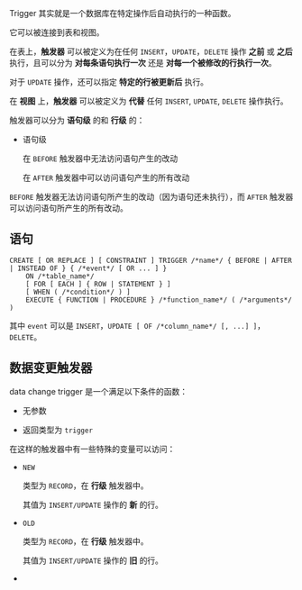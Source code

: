 Trigger 其实就是一个数据库在特定操作后自动执行的一种函数。

它可以被连接到表和视图。

在表上，**触发器** 可以被定义为在任何 `INSERT`，`UPDATE`，`DELETE` 操作 **之前** 或 **之后** 执行，且可以分为 **对每条语句执行一次** 还是 **对每一个被修改的行执行一次**。

对于 `UPDATE` 操作，还可以指定 **特定的行被更新后** 执行。



在 **视图** 上，**触发器** 可以被定义为 **代替** 任何 `INSERT`, `UPDATE`, `DELETE` 操作执行。

触发器可以分为 **语句级** 的和 **行级** 的：

- 语句级

  在 `BEFORE` 触发器中无法访问语句产生的改动

  在 `AFTER` 触发器中可以访问语句产生的所有改动

  

`BEFORE` 触发器无法访问语句所产生的改动（因为语句还未执行），而 `AFTER` 触发器可以访问语句所产生的所有改动。

## 语句

```postgresql
CREATE [ OR REPLACE ] [ CONSTRAINT ] TRIGGER /*name*/ { BEFORE | AFTER | INSTEAD OF } { /*event*/ [ OR ... ] }
    ON /*table_name*/
    [ FOR [ EACH ] { ROW | STATEMENT } ]
    [ WHEN ( /*condition*/ ) ]
    EXECUTE { FUNCTION | PROCEDURE } /*function_name*/ ( /*arguments*/ )
```

其中 `event` 可以是 `INSERT`，`UPDATE [ OF /*column_name*/ [, ...] ]`，`DELETE`。



## 数据变更触发器

data change trigger 是一个满足以下条件的函数：

- 无参数

- 返回类型为 `trigger`

在这样的触发器中有一些特殊的变量可以访问：

- `NEW`

  类型为 `RECORD`，在 **行级** 触发器中。

  其值为 `INSERT/UPDATE` 操作的 **新** 的行。

- `OLD`

  类型为 `RECORD`，在 **行级** 触发器中。

  其值为 `INSERT/UPDATE` 操作的 **旧** 的行。

- 